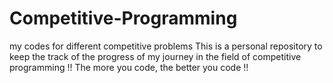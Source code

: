 # Competitive-Programming
my codes for different competitive problems
This is a personal repository to keep the track of the progress of my journey in the field of competitive programming !!
The more you code, the better you code !!
